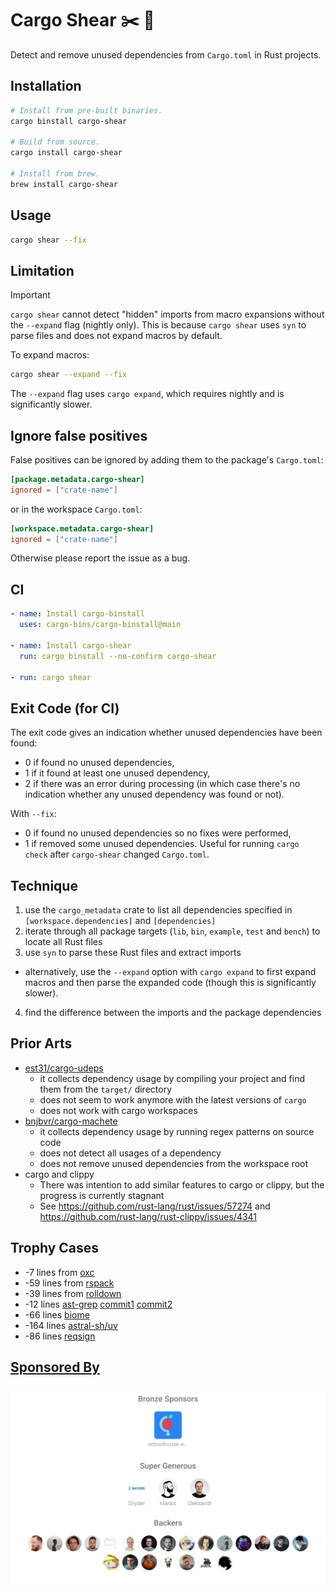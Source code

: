 # Cargo Shear ✂️ 🐑

Detect and remove unused dependencies from `Cargo.toml` in Rust projects.

## Installation

```bash
# Install from pre-built binaries.
cargo binstall cargo-shear

# Build from source.
cargo install cargo-shear

# Install from brew.
brew install cargo-shear
```

## Usage

```bash
cargo shear --fix
```

## Limitation

> [!IMPORTANT]
> `cargo shear` cannot detect "hidden" imports from macro expansions without the `--expand` flag (nightly only).
> This is because `cargo shear` uses `syn` to parse files and does not expand macros by default.

To expand macros:

```bash
cargo shear --expand --fix
```

The `--expand` flag uses `cargo expand`, which requires nightly and is significantly slower.

## Ignore false positives

False positives can be ignored by adding them to the package's `Cargo.toml`:

```toml
[package.metadata.cargo-shear]
ignored = ["crate-name"]
```

or in the workspace `Cargo.toml`:

```toml
[workspace.metadata.cargo-shear]
ignored = ["crate-name"]
```

Otherwise please report the issue as a bug.

## CI

```yaml
- name: Install cargo-binstall
  uses: cargo-bins/cargo-binstall@main

- name: Install cargo-shear
  run: cargo binstall --no-confirm cargo-shear

- run: cargo shear
```

## Exit Code (for CI)

The exit code gives an indication whether unused dependencies have been found:

* 0 if found no unused dependencies,
* 1 if it found at least one unused dependency,
* 2 if there was an error during processing (in which case there's no indication whether any unused dependency was found or not).

With `--fix`:

* 0 if found no unused dependencies so no fixes were performed,
* 1 if removed some unused dependencies. Useful for running `cargo check` after `cargo-shear` changed `Cargo.toml`.

## Technique

1. use the `cargo_metadata` crate to list all dependencies specified in `[workspace.dependencies]` and `[dependencies]`
2. iterate through all package targets (`lib`, `bin`, `example`, `test` and `bench`) to locate all Rust files
3. use `syn` to parse these Rust files and extract imports
  - alternatively, use the `--expand` option with `cargo expand` to first expand macros and then parse the expanded code (though this is significantly slower).
4. find the difference between the imports and the package dependencies

## Prior Arts

* [est31/cargo-udeps](https://github.com/est31/cargo-udeps)
    * it collects dependency usage by compiling your project and find them from the `target/` directory
    * does not seem to work anymore with the latest versions of `cargo`
    * does not work with cargo workspaces
* [bnjbvr/cargo-machete](https://github.com/bnjbvr/cargo-machete)
    * it collects dependency usage by running regex patterns on source code
    * does not detect all usages of a dependency
    * does not remove unused dependencies from the workspace root
* cargo and clippy
    * There was intention to add similar features to cargo or clippy, but the progress is currently stagnant
    * See https://github.com/rust-lang/rust/issues/57274 and https://github.com/rust-lang/rust-clippy/issues/4341

## Trophy Cases

* -7 lines from [oxc](https://github.com/oxc-project/oxc/pull/2729)
* -59 lines from [rspack](https://github.com/web-infra-dev/rspack/pull/5954)
* -39 lines from [rolldown](https://github.com/rolldown/rolldown/pull/593)
* -12 lines [ast-grep](https://github.com/ast-grep/ast-grep) [commit1](https://github.com/ast-grep/ast-grep/commit/c4ef252a71b05193f2ced327666f61836ad515c3) [commit2](https://github.com/ast-grep/ast-grep/commit/43edbc131e68173468e9aa302cab9b45263b1f76)
* -66 lines [biome](https://github.com/biomejs/biome/pull/2153)
* -164 lines [astral-sh/uv](https://github.com/astral-sh/uv/pull/3527)
* -86 lines [reqsign](https://github.com/Xuanwo/reqsign/pull/481)

## [Sponsored By](https://github.com/sponsors/Boshen)

<p align="center">
  <a href="https://github.com/sponsors/Boshen">
    <img src="https://raw.githubusercontent.com/Boshen/sponsors/main/sponsors.svg" alt="My sponsors" />
  </a>
</p>
